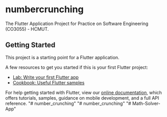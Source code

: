 # numbercrunching

The Flutter Application Project for Practice on Software Engineering (CO3055) - HCMUT.

## Getting Started

This project is a starting point for a Flutter application.

A few resources to get you started if this is your first Flutter project:

- [Lab: Write your first Flutter app](https://flutter.dev/docs/get-started/codelab)
- [Cookbook: Useful Flutter samples](https://flutter.dev/docs/cookbook)

For help getting started with Flutter, view our
[online documentation](https://flutter.dev/docs), which offers tutorials,
samples, guidance on mobile development, and a full API reference.
"# number_crunching" 
"# number_crunching" 
"# Math-Solver-App" 
